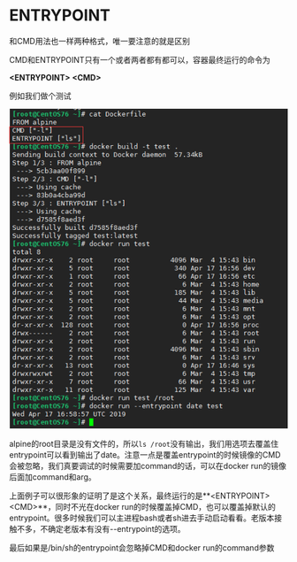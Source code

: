 # ENTRYPOINT

和CMD用法也一样两种格式，唯一要注意的就是区别

CMD和ENTRYPOINT只有一个或者两者都有都可以，容器最终运行的命令为

**&lt;ENTRYPOINT&gt; &lt;CMD&gt;**

例如我们做个测试

![](../../.gitbook/assets/image%20%2813%29.png)

alpine的root目录是没有文件的，所以`ls /root`没有输出，我们用选项去覆盖住entrypoint可以看到输出了date。注意一点是覆盖entrypoint的时候镜像的CMD会被忽略，我们真要调试的时候需要加command的话，可以在docker run的镜像后面加command和arg。

上面例子可以很形象的证明了是这个关系，最终运行的是**&lt;ENTRYPOINT&gt; &lt;CMD&gt;**，同时不光在docker run的时候覆盖掉CMD，也可以覆盖掉默认的entrypoint。很多时候我们可以主进程bash或者sh进去手动启动看看。老版本接触不多，不确定老版本有没有--entrypoint的选项。

最后如果是/bin/sh的entrypoint会忽略掉CMD和docker run的command参数

